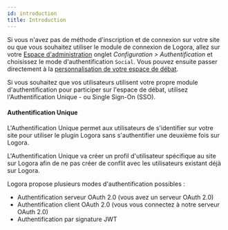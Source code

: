 ```yaml
---
id: introduction
title: Introduction
---
```


Si vous n'avez pas de méthode d'inscription et de connexion sur votre site ou que vous souhaitez utiliser le module de connexion de Logora, allez sur votre [Espace d'administration](https://admin.logora.fr) onglet *Configuration > Authentification* et choisissez le mode d'authentification `Social`. Vous pouvez ensuite passer directement à la [personnalisation de votre espace de débat](configuration/theme.md).

Si vous souhaitez que vos utilisateurs utilisent votre propre module d'authentification pour participer sur l'espace de débat, utilisez l'Authentification Unique - ou Single Sign-On (SSO).


#### Authentification Unique

L'Authentification Unique permet aux utilisateurs de s'identifier sur votre site pour utiliser le plugin Logora sans s'authentifier une deuxième fois sur Logora.


L'Authentification Unique va créer un profil d'utilisateur spécifique au site sur Logora afin de ne pas créer de conflit avec les utilisateurs existant déjà sur Logora.


Logora propose plusieurs modes d'authentification possibles :
- Authentification serveur OAuth 2.0 (vous avez un serveur OAuth 2.0)
- Authentification client OAuth 2.0 (vous vous connectez à notre serveur OAuth 2.0)
- Authentification par signature JWT

